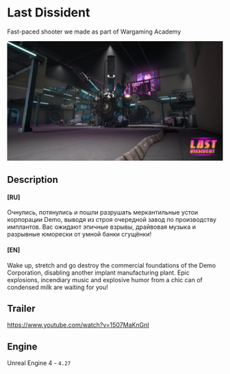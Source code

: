 # Last Dissident

Fast-paced shooter we made as part of Wargaming Academy

<picture>
  <source media="(prefers-color-scheme: dark)" srcset="/Screenshot.png">
  <img alt="" src="/Screenshot.png">
</picture>

## Description
#### **[RU]**
Очнулись, потянулись и пошли разрушать меркантильные устои корпорации Demo, выводя из строя очередной завод по производству имплантов. Вас ожидают эпичные взрывы, драйвовая музыка и разрывные юморески от умной банки сгущёнки!

#### **[EN]**
Wake up, stretch and go destroy the commercial foundations of the Demo Corporation, disabling another implant manufacturing plant. Epic explosions, incendiary music and explosive humor from a chic can of condensed milk are waiting for you!

## Trailer
https://www.youtube.com/watch?v=1507MaKnGnI

## Engine
Unreal Engine 4 - `4.27`
